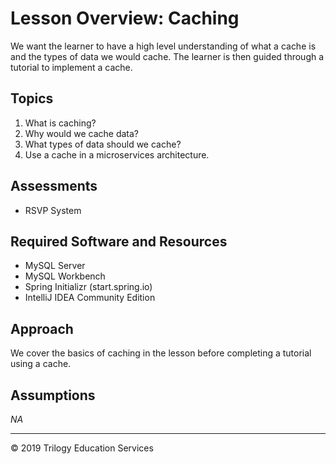 # Lesson Overview: Caching
We want the learner to have a high level understanding of what a cache is and the types of data we would cache. The learner is then guided through a tutorial to implement a cache.

## Topics
1. What is caching?
2. Why would we cache data?
3. What types of data should we cache?
4. Use a cache in a microservices architecture.

## Assessments
* RSVP System

## Required Software and Resources
* MySQL Server
* MySQL Workbench
* Spring Initializr (start.spring.io)
* IntelliJ IDEA Community Edition

## Approach
We cover the basics of caching in the lesson before completing a tutorial using a cache.

## Assumptions
*NA*

---

© 2019 Trilogy Education Services
